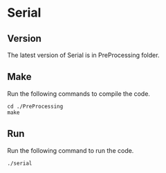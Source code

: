 # Serial
## Version
The latest version of Serial is in PreProcessing folder.
## Make
Run the following commands to compile the code.
```
cd ./PreProcessing
make
```
## Run
Run the following command to run the code.

```./serial```

